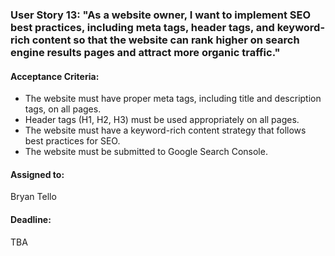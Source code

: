 ### User Story 13: "As a website owner, I want to implement SEO best practices, including meta tags, header tags, and keyword-rich content so that the website can rank higher on search engine results pages and attract more organic traffic."

#### Acceptance Criteria: 
- The website must have proper meta tags, including title and description tags, on all pages.
- Header tags (H1, H2, H3) must be used appropriately on all pages.
- The website must have a keyword-rich content strategy that follows best practices for SEO.
- The website must be submitted to Google Search Console.

#### Assigned to: 
Bryan Tello

#### Deadline: 
TBA
